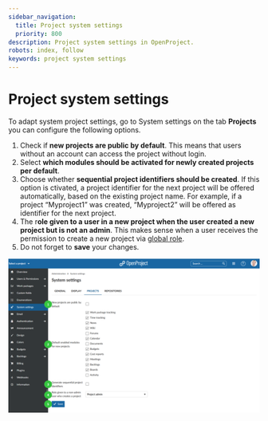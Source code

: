 ```yaml
---
sidebar_navigation:
  title: Project system settings
  priority: 800
description: Project system settings in OpenProject.
robots: index, follow
keywords: project system settings
---
```

# Project system settings

To adapt system project settings, go to System settings on the tab **Projects** you can configure the following options.

1. Check if **new projects are public by default**. This means that users without an account can access the project without login.
2. Select **which modules should be activated for newly created projects per default**.
3. Choose whether **sequential project identifiers should be created**. If this option is ctivated, a project identifier for the next project will be offered automatically, based on the existing project name. For example, if a project “Myproject1” was created, “Myproject2” will be offered as identifier for the next project.
4. The r**ole given to a user in a new project when the user created a new project but is not an admin**. This makes sense when a user receives the permission to create a new project via [global role](../../users-permissions/roles-permissions/).
5. Do not forget to **save** your changes.

![System-admin-guide-project-settings](System-admin-guide-project-settings.png)